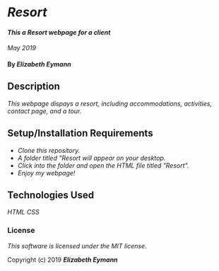 # _Resort_

#### _This a Resort webpage for a client_
_May 2019_

#### By _**Elizabeth Eymann**_

## Description

_This webpage dispays a resort, including accommodations, activities, contact page, and a tour._

## Setup/Installation Requirements

* _Clone this repository._
* _A folder titled "Resort will appear on your desktop._
* _Click into the folder and open the HTML file titled "Resort"._
* _Enjoy my webpage!_


## Technologies Used

_HTML_
_CSS_

### License

*This software is licensed under the MIT license.*

Copyright (c) 2019 **_Elizabeth Eymann_**